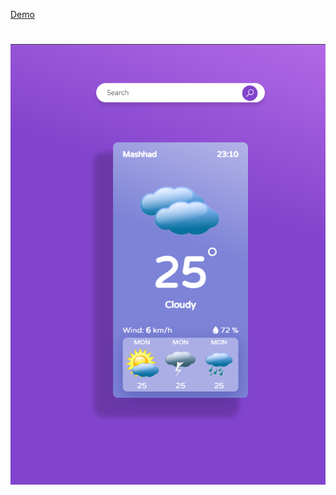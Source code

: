 <a href="https://farzadforuozanfar.github.io/PyDeploy-Course/Assignment01/">Demo </a>
# 
![alt text](<Screenshot (92).png>)
